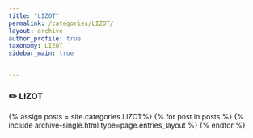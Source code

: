 ```yaml
---
title: "LIZOT"
permalink: /categories/LIZOT/
layout: archive
author_profile: true
taxonomy: LIZOT
sidebar_main: true


---
```


### ✏️ LIZOT

{% assign posts = site.categories.LIZOT%}
{% for post in posts %} {% include archive-single.html type=page.entries_layout %} {% endfor %}

